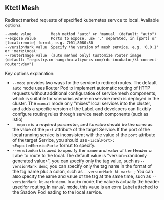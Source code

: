Ktctl Mesh
---

Redirect marked requests of specified kubernetes service to local. Available options:

```
--mode value         Mesh method 'auto' or 'manual' (default: "auto")
--expose value       Ports to expose, use ',' separated, in [port] or [local:remote] format, e.g. 7001,8080:80
--versionMark value  Specify the version of mesh service, e.g. '0.0.1' or 'mark:local'
--routerImage value  (auto method only) Customize router image (default: "registry.cn-hangzhou.aliyuncs.com/rdc-incubator/kt-connect-router:vdev")
```

Key options explanation:

- `--mode` provides two ways for the service to redirect routes.
  The default `auto` mode uses Router Pod to implement automatic routing of HTTP requests without additional configuration of service mesh components, which is suitable for scenarios where no service mesh is deployed in the cluster.
  The `manual` mode only "mixes" local services into the cluster, and adds a specific version of the Label, and developers can flexibly configure routing rules through service mesh components (such as Istio).
- `--expose` is a required parameter, and its value should be the same as the value of the `port` attribute of the target Service. If the port of the local running service is inconsistent with the value of the `port` attribute of the target Service, you should use `<LocalPort>:<ExpectedServicePort>` format to specify.
- `--versionMark` is used to specify the name and value of the Header or Label to route to the local. The default value is "version:\<randomly generated value\>", you can specify only the tag value, such as `--versionMark demo`; you can specify only the tag name in the format of the tag name plus a colon, such as `--versionMark kt-mark: `; You can also specify the name and value of the tag at the same time, such as `--versionMark kt-mark:demo`.
  In `auto` mode, the value is actually the header used for routing. In `manual` mode, this value is an extra Label attached to the Shadow Pod leading to the local service.

